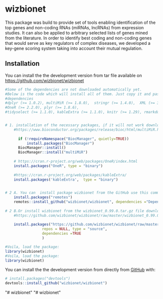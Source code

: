 
<!-- README.md is generated from README.Rmd. Please edit that file -->

# wizbionet

<!-- badges: start -->

<!-- badges: end -->

This package was build to provide set of tools enabling identification
of the top genes and non-coding RNAs (miRNAs, lncRNAs) from expression
studies. It can also be applied to arbitrary selected lists of genes
mined from the literature. In order to identify best coding and
non-coding genes that would serve as key regulators of complex diseases,
we developed a key-gene scoring system taking into account their mutual
regulation.

## Installation

You can install the the development version from tar file available on
<https://github.com/wizbionet/wizbionet>

``` r
#Some of the dependencies are not downloaded automatically yet. 
#Below is the code which will install all of them. Just copy it and paste to your R console
#dependencies
#dplyr (>= 1.0.2), multiMiR (>= 1.8.0),  stringr (>= 1.4.0),  XML (>= 3.99-0.5), 
#OneR (>= 2.2.0), plyr (>= 1.8.6), 
#tidyselect (>= 1.1.0), kableExtra (>= 1.1.0), knitr (>= 1.29), rmarkdown (>= 2.3), utils 


# 1. installation of the necessary packages, if it will not work download source file from the webpage.
    #https://www.bioconductor.org/packages/release/bioc/html/multiMiR.html
  
      if (!requireNamespace("BiocManager", quietly=TRUE))
          install.packages("BiocManager")
      BiocManager::install()
      BiocManager::install("multiMiR")
    
    # https://cran.r-project.org/web/packages/OneR/index.html
    install.packages("OneR", type = "binary") 
    
    #https://cran.r-project.org/web/packages/kableExtra/
    install.packages('kableExtra',  type = "binary")
    

# 2 A. You can  install package wizbionet from the GitHub use this command:
    install.packages("remotes")
    remotes::install_github("wizbionet/wizbionet", dependencies ="Depends")
    
# 2 B.Or install wizbionet from the wizbionet_0.99.0.tar.gz file downloaded from this link:
    #https://github.com/wizbionet/wizbionet/raw/master/wizbionet_0.99.0.tar.gz
    
    install.packages("https://github.com/wizbionet/wizbionet/raw/master/wizbionet_0.99.0.tar.gz", 
                 repos = NULL, type = "source", 
                 dependencies =TRUE
                 )

#Voila, load the package:
library(wizbionet)
#Voila, load the package:
library(wizbionet)
```

You can install the the development version from directly from
[GitHub](https://github.com/) with:

``` r
# install.packages("devtools")
devtools::install_github("wizbionet/wizbionet")
```
"# wizbionet" 
"# wizbionet" 
